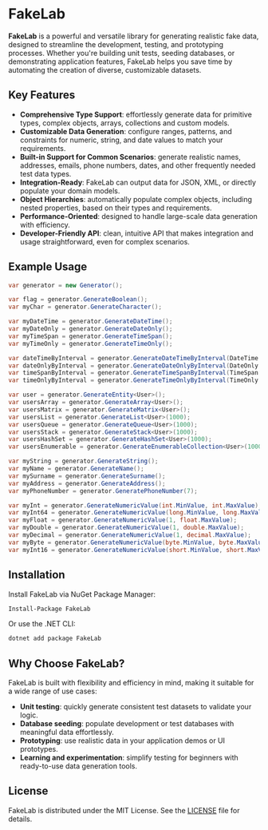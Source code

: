 # FakeLab

**FakeLab** is a powerful and versatile library for generating realistic fake data, designed to streamline the development, testing, and prototyping processes. Whether you're building unit tests, seeding databases, or demonstrating application features, FakeLab helps you save time by automating the creation of diverse, customizable datasets.

## Key Features

- **Comprehensive Type Support**: effortlessly generate data for primitive types, complex objects, arrays, collections and custom models.
- **Customizable Data Generation**: configure ranges, patterns, and constraints for numeric, string, and date values to match your requirements.
- **Built-in Support for Common Scenarios**: generate realistic names, addresses, emails, phone numbers, dates, and other frequently needed test data types.
- **Integration-Ready**: FakeLab can output data for JSON, XML, or directly populate your domain models.
- **Object Hierarchies**: automatically populate complex objects, including nested properties, based on their types and requirements.
- **Performance-Oriented**: designed to handle large-scale data generation with efficiency.
- **Developer-Friendly API**: clean, intuitive API that makes integration and usage straightforward, even for complex scenarios.

## Example Usage

```csharp
var generator = new Generator();

var flag = generator.GenerateBoolean();
var myChar = generator.GenerateCharacter();

var myDateTime = generator.GenerateDateTime();
var myDateOnly = generator.GenerateDateOnly();
var myTimeSpan = generator.GenerateTimeSpan();
var myTimeOnly = generator.GenerateTimeOnly();

var dateTimeByInterval = generator.GenerateDateTimeByInterval(DateTime.MinValue, DateTime.Now);
var dateOnlyByInterval = generator.GenerateDateOnlyByInterval(DateOnly.MinValue, DateOnly.MaxValue);
var timeSpanByInterval = generator.GenerateTimeSpanByInterval(TimeSpan.Zero, TimeSpan.MaxValue);
var timeOnlyByInterval = generator.GenerateTimeOnlyByInterval(TimeOnly.MinValue, TimeOnly.MaxValue);

var user = generator.GenerateEntity<User>();
var usersArray = generator.GenerateArray<User>();
var usersMatrix = generator.GenerateMatrix<User>();
var usersList = generator.GenerateList<User>(1000);
var usersQueue = generator.GenerateQueue<User>(1000);
var usersStack = generator.GenerateStack<User>(1000);
var usersHashSet = generator.GenerateHashSet<User>(1000);
var usersEnumerable = generator.GenerateEnumerableCollection<User>(1000);

var myString = generator.GenerateString();
var myName = generator.GenerateName();
var mySurname = generator.GenerateSurname();
var myAddress = generator.GenerateAddress();
var myPhoneNumber = generator.GeneratePhoneNumber(7);

var myInt = generator.GenerateNumericValue(int.MinValue, int.MaxValue);
var myInt64 = generator.GenerateNumericValue(long.MinValue, long.MaxValue);
var myFloat = generator.GenerateNumericValue(1, float.MaxValue);
var myDouble = generator.GenerateNumericValue(1, double.MaxValue);
var myDecimal = generator.GenerateNumericValue(1, decimal.MaxValue);
var myByte = generator.GenerateNumericValue(byte.MinValue, byte.MaxValue);
var myInt16 = generator.GenerateNumericValue(short.MinValue, short.MaxValue);
```

## Installation

Install FakeLab via NuGet Package Manager:
```bash
Install-Package FakeLab
```
Or use the .NET CLI:
```bash
dotnet add package FakeLab
```
## Why Choose FakeLab?
FakeLab is built with flexibility and efficiency in mind, making it suitable for a wide range of use cases:

- **Unit testing**: quickly generate consistent test datasets to validate your logic.
- **Database seeding**: populate development or test databases with meaningful data effortlessly.
- **Prototyping**: use realistic data in your application demos or UI prototypes.
- **Learning and experimentation**: simplify testing for beginners with ready-to-use data generation tools.

## License
FakeLab is distributed under the MIT License. See the [LICENSE](https://github.com/exp1azy/fake_lab/blob/main/FakeLab/LICENSE.txt) file for details.
